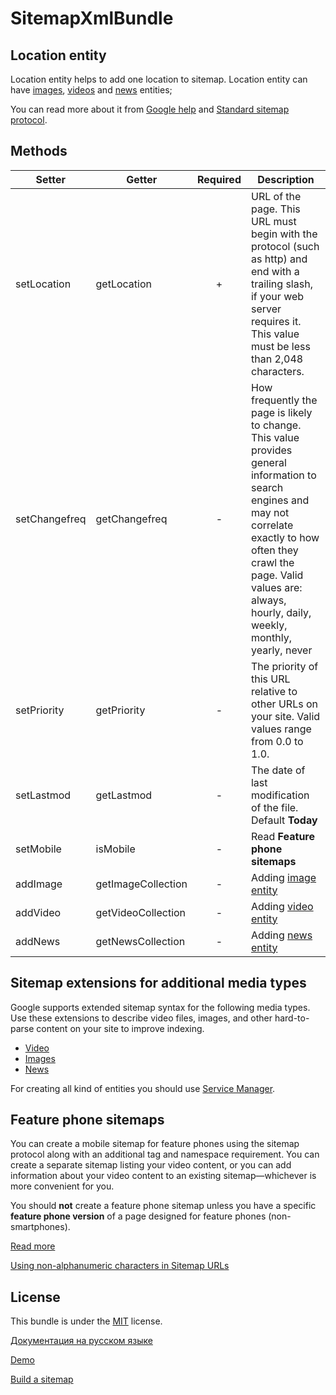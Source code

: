 SitemapXmlBundle
=================

Location entity
---------------

Location entity helps to add one location to sitemap. Location entity can have [images][7], [videos][6] and [news][8] entities;

You can read more about it from [Google help][4] and [Standard sitemap protocol][11].

Methods
-------

|   Setter          |   Getter               |   Required   |   Description                                                    |
|-------------------|------------------------|:------------:|------------------------------------------------------------------|
|   setLocation     |   getLocation          |       +      |   URL of the page. This URL must begin with the protocol (such as http) and end with a trailing slash, if your web server requires it. This value must be less than 2,048 characters.   |
|   setChangefreq   |   getChangefreq        |       -      |   How frequently the page is likely to change. This value provides general information to search engines and may not correlate exactly to how often they crawl the page. Valid values are: always, hourly, daily, weekly, monthly, yearly, never   |
|   setPriority     |   getPriority          |       -      |   The priority of this URL relative to other URLs on your site. Valid values range from 0.0 to 1.0.   |
|   setLastmod      |   getLastmod           |       -      |   The date of last modification of the file. Default **Today**   |
|   setMobile       |   isMobile             |       -      |   Read **Feature phone sitemaps**                                |
|   addImage        |   getImageCollection   |       -      |   Adding [image entity][7]                                       |
|   addVideo        |   getVideoCollection   |       -      |   Adding [video entity][6]                                       |
|   addNews         |   getNewsCollection    |       -      |   Adding [news entity][8]                                        |


Sitemap extensions for additional media types
---------------------------------------------

Google supports extended sitemap syntax for the following media types. 
Use these extensions to describe video files, images, and other hard-to-parse content on your site to improve indexing.

- [Video][6]
- [Images][7]
- [News][8]

For creating all kind of entities you should use [Service Manager][5].

Feature phone sitemaps
----------------------

You can create a mobile sitemap for feature phones using the sitemap protocol along with an additional tag and namespace requirement. 
You can create a separate sitemap listing your video content, or you can add information about your video content to an existing sitemap—whichever is more convenient for you.

You should **not** create a feature phone sitemap unless you have a specific **feature phone version** of a page designed for feature phones (non-smartphones).

[Read more][9]

[Using non-alphanumeric characters in Sitemap URLs][10]

License
-------

This bundle is under the [MIT][3] license.

[Документация на русском языке][1]

[Demo][2]

[Build a sitemap][4]

[1]:  http://makedev.org/articles/symfony/bundles/sitemap_xml_bundle.html
[2]:  http://makedev.org/sitemap.xml
[3]:  https://github.com/evheniy/SitemapXmlBundle/blob/master/Resources/meta/LICENSE
[4]:  https://support.google.com/webmasters/answer/183668
[5]:  https://github.com/evheniy/SitemapXmlBundle/blob/master/Resources/docs/service_manager.md
[6]:  https://github.com/evheniy/SitemapXmlBundle/blob/master/Resources/docs/video_entity.md
[7]:  https://github.com/evheniy/SitemapXmlBundle/blob/master/Resources/docs/image_entity.md
[8]:  https://github.com/evheniy/SitemapXmlBundle/blob/master/Resources/docs/news_entity.md
[9]:  https://support.google.com/webmasters/answer/6082207
[10]:  https://support.google.com/webmasters/answer/35653
[11]:  http://www.sitemaps.org/protocol.html